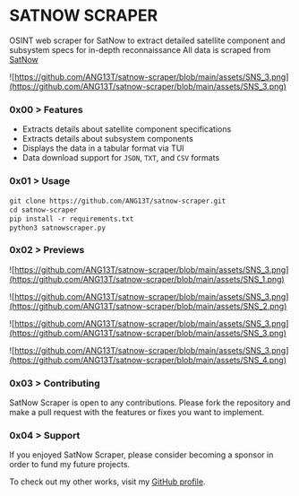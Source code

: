 # SATNOW SCRAPER 

OSINT web scraper for SatNow to extract detailed satellite component and subsystem specs for in-depth reconnaissance
All data is scraped from [SatNow](https://www.satnow.com/)

![https://github.com/ANG13T/satnow-scraper/blob/main/assets/SNS_3.png](https://github.com/ANG13T/satnow-scraper/blob/main/assets/SNS_3.png)

### 0x00 > Features
- Extracts details about satellite component specifications
- Extracts details about subsystem components
- Displays the data in a tabular format via TUI
- Data download support for `JSON`, `TXT`, and `CSV` formats

### 0x01 > Usage
```
git clone https://github.com/ANG13T/satnow-scraper.git
cd satnow-scraper
pip install -r requirements.txt
python3 satnowscraper.py
```

### 0x02 > Previews

![https://github.com/ANG13T/satnow-scraper/blob/main/assets/SNS_3.png](https://github.com/ANG13T/satnow-scraper/blob/main/assets/SNS_1.png)

![https://github.com/ANG13T/satnow-scraper/blob/main/assets/SNS_3.png](https://github.com/ANG13T/satnow-scraper/blob/main/assets/SNS_2.png)

![https://github.com/ANG13T/satnow-scraper/blob/main/assets/SNS_3.png](https://github.com/ANG13T/satnow-scraper/blob/main/assets/SNS_3.png)

![https://github.com/ANG13T/satnow-scraper/blob/main/assets/SNS_3.png](https://github.com/ANG13T/satnow-scraper/blob/main/assets/SNS_4.png)

### 0x03 > Contributing 
SatNow Scraper is open to any contributions. Please fork the repository and make a pull request with the features or fixes you want to implement.

### 0x04 > Support 
If you enjoyed SatNow Scraper, please consider becoming a sponsor in order to fund my future projects.

To check out my other works, visit my [GitHub profile](github.com/ANG13T).